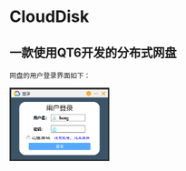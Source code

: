 # CloudDisk

## 一款使用QT6开发的分布式网盘

`网盘的用户登录界面如下：`

<img src="./ScreenShots/login.png" alt="描述" style="width:35%;">

